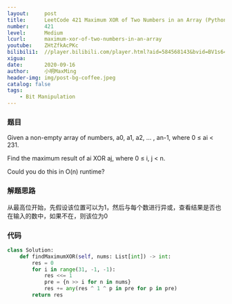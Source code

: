 ```yaml
---
layout:     post
title:      LeetCode 421 Maximum XOR of Two Numbers in an Array (Python)
number:     421
level:      Medium
lcurl:      maximum-xor-of-two-numbers-in-an-array
youtube:    ZHtZfkAcPKc
bilibili1:  //player.bilibili.com/player.html?aid=584568143&bvid=BV1s64y1F7Wm&cid=235885551&page=1
xigua:      
date:       2020-09-16
author:     小明MaxMing
header-img: img/post-bg-coffee.jpeg
catalog: false
tags:
    - Bit Manipulation
---
```


### 题目

Given a non-empty array of numbers, a0, a1, a2, … , an-1, where 0 ≤ ai < 231.

Find the maximum result of ai XOR aj, where 0 ≤ i, j < n.

Could you do this in O(n) runtime?

### 解题思路

从最高位开始，先假设该位置可以为1，然后与每个数进行异或，查看结果是否也在输入的数中，如果不在，则该位为0

### 代码
```python
class Solution:
    def findMaximumXOR(self, nums: List[int]) -> int:
        res = 0
        for i in range(31, -1, -1):
            res <<= 1
            pre = {n >> i for n in nums}
            res += any(res ^ 1 ^ p in pre for p in pre)
        return res
```
